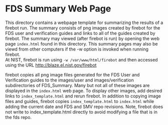 # FDS Summary Web Page

This directory contains a webpage template for summarizing the results  of a firebot run. 
The summary consists of png images created by firebot for the FDS user and verification guides
and links to all of the guides created by firebot.
The summary may viewed (after firebot is run) by opening the web page `index.html`
found in this directory.
This summary pages may also be viewd from other computers if the -w option is invoked when running firebot.  
At NIST, firebot is run using `-w /var/www/html/firebot` and then accessed using the URL http://blaze.el.nist.gov/firebot

firebot copies all png image files generated for the FDS User and Verification guides
to the images/user and images/verification subdirectories of FDS_Summary.
Many but not all of these images are displayed in the `index.html`
web page. To display other images, add desired links to `index_template.html` and rerun firebot.
In addition to copying image files and guides, 
firebot copies `index_template.html` to `index.html` while adding the current date and FDS and SMV repo revisions.
Note, firebot does not write to index_template.html directly to avoid modifying a file that is in the fds repo.
